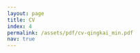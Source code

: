 ```yaml
---
layout: page  
title: CV  
index: 4  
permalink: /assets/pdf/cv-qingkai_min.pdf  
nav: true  
---
```

